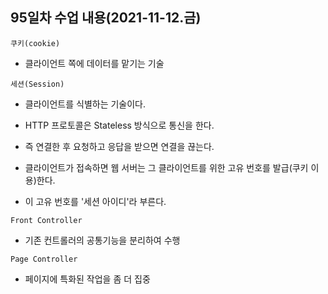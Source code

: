 ## 95일차 수업 내용(2021-11-12.금)

` 쿠키(cookie) `

- 클라이언트 쪽에 데이터를 맡기는 기술

` 세션(Session) `

- 클라이언트를 식별하는 기술이다.
- HTTP 프로토콜은 Stateless 방식으로 통신을 한다.
- 즉 연결한 후 요청하고 응답을 받으면 연결을 끊는다.

- 클라이언트가 접속하면 웹 서버는 그 클라이언트를 위한 고유 번호를 발급(쿠키 이용)한다.
- 이 고유 번호를 '세션 아이디'라 부른다.

` Front Controller `

- 기존 컨트롤러의 공통기능을 분리하여 수행

` Page Controller `

- 페이지에 특화된 작업을 좀 더 집중

